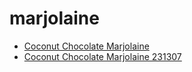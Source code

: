 # marjolaine

 * [Coconut Chocolate Marjolaine](../../index/c/coconut-chocolate-marjolaine-231307.json)
 * [Coconut Chocolate Marjolaine 231307](../../index/c/coconut-chocolate-marjolaine-231307.json)
